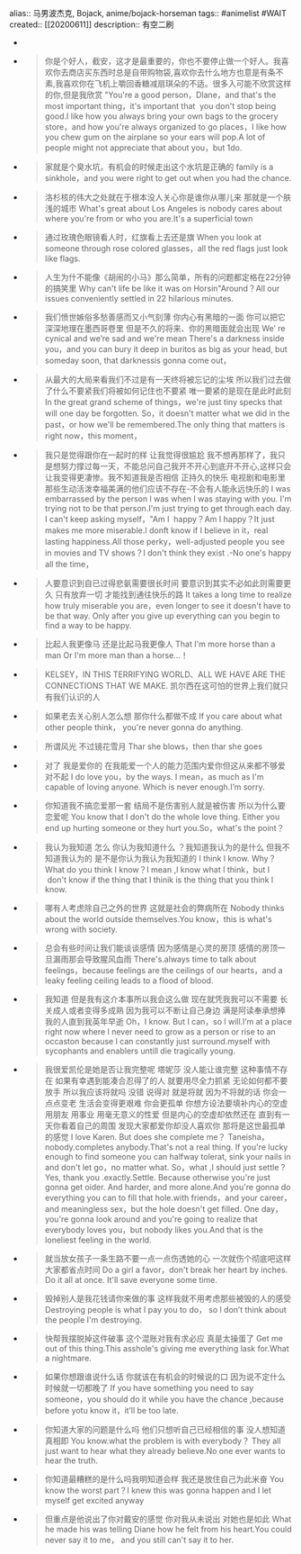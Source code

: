 alias:: 马男波杰克, Bojack, anime/bojack-horseman
tags:: #animelist #WAIT
created:: [[20200611]]
description:: 有空二刷

-
- > 你是个好人，截安，这才是最重要的，你也不要停止做一个好人。我喜欢你去商店买东西时总是自带购物袋,喜欢你去什么地方也意是有条不素,我喜欢你在飞机上嚼回香糖减扇琪朵的不适。很多入可能不欣赏这样的你,但是我欣赏
  > "You're a good person，Dlane，and that's the most important thing，it's important that  you don't stop being good.I like how you always bring your own bags to the grocery store，and how you're always organized to go places，I like how you chew gum on the airplane so your ears will pop.A lot of people might not appreciate that about you，but 1do.
- > 家就是个臭水坑，有机会的时候走出这个水坑是正确的
  > family is a sinkhole，and you were right to get out when you had the chance.
- > 洛杉核的伟大之处就在于根本没人关心你是谁你从哪儿来 那就是一个肤浅的城市
  > What's great about Los Angeles is nobody cares about where you're from or who you are.It's a superficial town
- > 通过玫瑰色眼镜看人时，红旗看上去还是旗
  > When you look at someone through rose colored glasses，all the red flags just look like flags.
- > 人生为什不能像《胡闹的小马》那么简单，所有的问题都定格在22分钟的搞笑里
  > Why can't life be like it was on Horsin"Around？All our issues conveniently settled in 22 hilarious minutes.
- > 我们愤世嫉俗多愁善感而又小气刻薄 你内心有黑暗的一面 你可以把它深深地理在墨西哥卷里 但是不久的将来、你的黑暗面就会出现
  > We’ re cynical and we’re sad and we're mean There's a darkness inside you，and you can bury it deep in buritos as big as your head, but someday soon, that darknessis gonna come out，
- > 从最大的大局来看我们不过是有一天终将被忘记的尘埃 所以我们过去做了什么不要紧我们将被如何记住也不要紧 唯一要紧的是现在是此时此刻
  > In the great grand scheme of things，we're just tiny specks that will one day be forgotten. So，it doesn't matter what we did in the past，or how we'll be remembered.The only thing that matters is right now，this moment，
- > 我只是觉得跟你在一起时的样 让我觉得很尴尬 我不想再那样了，我只是想努力撑过每一天，不能总问自己我开不开心到底开不开心,这样只会让我变得更凄惨。我不知道我是否相信 正持久的快乐 电视剧和电影里 那些生动活泼幸福美满的他们应该不存在-不会有人能永远快乐的
  > I was embarrassed by the person l was when I was staying with you. I'm trying not to be that person.I'm just trying to get through.each day. I can't keep asking myself，"Am I  happy？Am I happy？It just makes me more miserable.I donft know if I believe in it，real lasting happiness.All those perky，well-adjusted people you see in movies and TV shows？I don't think they exist .-No one's happy all the time，
- > 人要意识到自已过得悲氨需要很长时间 要意识到其实不必如此则需要更久 只有放弃一切 才能找到通往快乐的路
  > It takes a long time to realize how truly miserable you are，even longer to see it doesn't have to be that way. Only after you give up everything can you begin to find a way to be happy.
- > 比起人我更像马 还是比起马我更像人
  > That I'm more horse than a man Or I'm more man than a horse...！
- > KELSEY，IN THIS TERRIFYING WORLD、ALL WE HAVE ARE THE CONNECTIONS THAT WE MAKE.
  > 凯尔西在这可怕的世界上我们就只有我们认识的人
- > 如果老去关心别人怎么想 那你什么都做不成
  > If you care about what other people think， you're never gonna do anything.
- > 所谓风光 不过镜花雪月
  > Thar she blows，then thar she goes
- > 对了 我是爱你的 在我能爱一个人的能力范围内爱你但这从来都不够爱 对不起
  > I do love you，by the ways. I mean，as much as I'm capable of loving anyone. Which is never enough.I’m sorry.
- > 你知道我不搞恋爱那一套 结局不是伤害别人就是被伤害 所以为什么要恋爱呢
  > You know that I don't do the whole love thing. Either you end up hurting someone or they hurt you.So，what's the point？
- > 我认为我知道 怎么 你认为我知道什么 ？我知道我认为的是什么 但我不知道我认为的 是不是你认为我认为我知道的
  > I think l know. Why？What do you think I know？I mean ,I know what I think，but I  don't know if the thing that I thinik is the thing that you think l know.
- > 哪有人考虑除自己之外的世界 这就是社会的弊病所在
  > Nobody thinks about the world outside themselves.You know，this is what's wrong with society.
- > 总会有些时间让我们能谈谈感情 因为感情是心灵的房顶 感情的房顶一旦漏雨那会导致腥风血雨
  > There's.always time to talk about feelings，because feelings are the ceilings of our hearts，and a leaky feeling ceiling leads to a flood of blood.
- > 我知道 但是我有这介本事所以我会这么做 现在就凭我我可以不需要 长关成人或者变得多成熟 因为我可以不断让自己身边 满是阿读奉承想捧我的人直到我英年早逝
  > Oh，I know. But I can，so l will.I’m at a place right now where l never need to grow as a person or rise to an occaston because l can constantly just surround.myself with sycophants and enablers untill die tragically young.
- > 我很爱凯伦是她是否让我完整呢
  > 塔妮莎 没人能让谁完整 这种事情不存在 如果有幸遇到能凑合忍得了的人 就要用尽全力抓紧 无论如何都不要放手
  > 所以我应该将就吗
  > 没错 说得对 就是将就 因为不将就的话 你会一点点变老 生活会变得更艰难 你会更孤单 你想方设法要填补内心的空虚 用朋友 用事业 用毫无意义的性爱 但是内心的空虚却依然还在 直到有一天你看着自己的周围 发现大家都爱你却没人喜欢你 那将是这世最孤单的感觉
  > I love Karen. But does she complete me？
  > Taneisha，nobody.completes anybody.That's not a real thing. If you're lucky enough to find someone you can halfway tolerat, sink your nails in and don't let go，no matter what.
  > So，what ,I should just settle ?
  > Yes, thank you .exactly.Settle. Because otherwise you're just gonna get oider. And harder, and more alone.And you're gonna do everything you can to fill that hole.with friends，and your career，and meaningless sex，but the hole doesn't get filled. One day，you're gonna look around and you're going to realize that everybody loves you，but nobody likes you.And that is the loneliest feeling in the world.
- > 就当放女孩子一条生路不要一点一点伤透她的心 一次就伤个彻底吧这样大家都省点时间
  > Do a girl a favor，don't break her heart by inches. Do it all at once. It'll save everyone some time.
- > 毁掉别人是我花钱请你来做的事 这样我就不用考虑那些被毁的人的感受
  > Destroying people is what I pay you to do， so l don’t think about the people I'm destroying.
- > 快帮我摆脱掉这件破事 这个混账对我有求必应 真是太操蛋了
  > Get me out of this thing.This asshole's giving me everything lask for.What a nightmare.
- > 如果你想跟谁说什么话 你就该在有机会的时候说的口 因为说不定什么时候就一切都晚了
  > If you have something you need to say someone，you should do it while you have the chance ,because before yotu know it，it’ll be too late.
- > 你知道大家的问题是什么吗 他们只想听自己已经相信的事 没人想知道真相即
  > You know.what the problem is with everybody？ They all just want to hear what they already believe.No one ever wants to hear the truth.
- > 你知道最糟糕的是什么吗我明知道会样 我还是放住自己为此米奋
  > You know the worst part？I knew this was gonna happen and I let myself get excited anyway
- > 但重点是他说出了你对戴安的感觉 你对我从未说出 对她也是如此
  > What he made his was telling Diane how he felt from his heart.You could never say it to me， and you still can't say it to her.